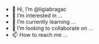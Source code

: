 - 👋 Hi, I’m @ligiabragac
- 👀 I’m interested in ...
- 🌱 I’m currently learning ...
- 💞️ I’m looking to collaborate on ...
- 📫 How to reach me ...

<!---
ligiabragac/ligiabragac is a ✨ special ✨ repository because its `README.md` (this file) appears on your GitHub profile.
You can click the Preview link to take a look at your changes.
--->
